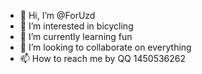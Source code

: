- 👋 Hi, I’m @ForUzd
- 👀 I’m interested in bicycling
- 🌱 I’m currently learning fun
- 💞️ I’m looking to collaborate on everything
- 📫 How to reach me by QQ 1450536262
<!---
ForUzd/ForUzd is a ✨ special ✨ repository because its `README.md` (this file) appears on your GitHub profile.
You can click the Preview link to take a look at your changes.
--->

